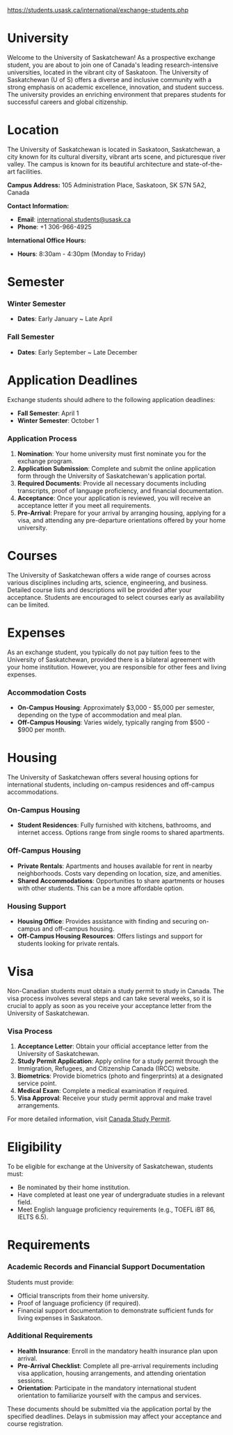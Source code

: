 https://students.usask.ca/international/exchange-students.php

# University

Welcome to the University of Saskatchewan! As a prospective exchange student, you are about to join one of Canada's leading research-intensive universities, located in the vibrant city of Saskatoon. The University of Saskatchewan (U of S) offers a diverse and inclusive community with a strong emphasis on academic excellence, innovation, and student success. The university provides an enriching environment that prepares students for successful careers and global citizenship.

# Location

The University of Saskatchewan is located in Saskatoon, Saskatchewan, a city known for its cultural diversity, vibrant arts scene, and picturesque river valley. The campus is known for its beautiful architecture and state-of-the-art facilities.

**Campus Address:**
105 Administration Place, Saskatoon, SK S7N 5A2, Canada

**Contact Information:**

- **Email**: international.students@usask.ca
- **Phone**: +1 306-966-4925

**International Office Hours:**

- **Hours**: 8:30am - 4:30pm (Monday to Friday)

# Semester

### Winter Semester

- **Dates**: Early January ~ Late April

### Fall Semester

- **Dates**: Early September ~ Late December

# Application Deadlines

Exchange students should adhere to the following application deadlines:

- **Fall Semester**: April 1
- **Winter Semester**: October 1

### Application Process

1. **Nomination**: Your home university must first nominate you for the exchange program.
2. **Application Submission**: Complete and submit the online application form through the University of Saskatchewan's application portal.
3. **Required Documents**: Provide all necessary documents including transcripts, proof of language proficiency, and financial documentation.
4. **Acceptance**: Once your application is reviewed, you will receive an acceptance letter if you meet all requirements.
5. **Pre-Arrival**: Prepare for your arrival by arranging housing, applying for a visa, and attending any pre-departure orientations offered by your home university.

# Courses

The University of Saskatchewan offers a wide range of courses across various disciplines including arts, science, engineering, and business. Detailed course lists and descriptions will be provided after your acceptance. Students are encouraged to select courses early as availability can be limited.

# Expenses

As an exchange student, you typically do not pay tuition fees to the University of Saskatchewan, provided there is a bilateral agreement with your home institution. However, you are responsible for other fees and living expenses.

### Accommodation Costs

- **On-Campus Housing**: Approximately $3,000 - $5,000 per semester, depending on the type of accommodation and meal plan.
- **Off-Campus Housing**: Varies widely, typically ranging from $500 - $900 per month.

# Housing

The University of Saskatchewan offers several housing options for international students, including on-campus residences and off-campus accommodations.

### On-Campus Housing

- **Student Residences**: Fully furnished with kitchens, bathrooms, and internet access. Options range from single rooms to shared apartments.

### Off-Campus Housing

- **Private Rentals**: Apartments and houses available for rent in nearby neighborhoods. Costs vary depending on location, size, and amenities.
- **Shared Accommodations**: Opportunities to share apartments or houses with other students. This can be a more affordable option.

### Housing Support

- **Housing Office**: Provides assistance with finding and securing on-campus and off-campus housing.
- **Off-Campus Housing Resources**: Offers listings and support for students looking for private rentals.

# Visa

Non-Canadian students must obtain a study permit to study in Canada. The visa process involves several steps and can take several weeks, so it is crucial to apply as soon as you receive your acceptance letter from the University of Saskatchewan.

### Visa Process

1. **Acceptance Letter**: Obtain your official acceptance letter from the University of Saskatchewan.
2. **Study Permit Application**: Apply online for a study permit through the Immigration, Refugees, and Citizenship Canada (IRCC) website.
3. **Biometrics**: Provide biometrics (photo and fingerprints) at a designated service point.
4. **Medical Exam**: Complete a medical examination if required.
5. **Visa Approval**: Receive your study permit approval and make travel arrangements.

For more detailed information, visit [Canada Study Permit](https://www.canada.ca/en/immigration-refugees-citizenship/services/study-canada/study-permit.html).

# Eligibility

To be eligible for exchange at the University of Saskatchewan, students must:

- Be nominated by their home institution.
- Have completed at least one year of undergraduate studies in a relevant field.
- Meet English language proficiency requirements (e.g., TOEFL iBT 86, IELTS 6.5).

# Requirements

### Academic Records and Financial Support Documentation

Students must provide:

- Official transcripts from their home university.
- Proof of language proficiency (if required).
- Financial support documentation to demonstrate sufficient funds for living expenses in Saskatoon.

### Additional Requirements

- **Health Insurance**: Enroll in the mandatory health insurance plan upon arrival.
- **Pre-Arrival Checklist**: Complete all pre-arrival requirements including visa application, housing arrangements, and attending orientation sessions.
- **Orientation**: Participate in the mandatory international student orientation to familiarize yourself with the campus and services.

These documents should be submitted via the application portal by the specified deadlines. Delays in submission may affect your acceptance and course registration.
